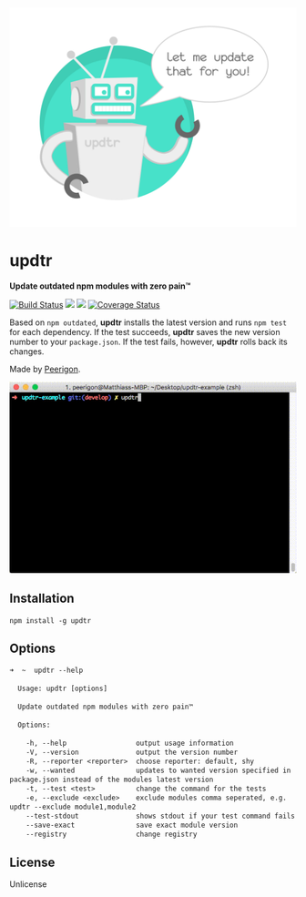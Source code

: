 ![updtr](assets/updtr.jpg)

# updtr

**Update outdated npm modules with zero pain™**

[![Build Status](https://travis-ci.org/peerigon/updtr.svg?branch=master)](https://travis-ci.org/peerigon/updtr)
[![](https://img.shields.io/npm/v/updtr.svg)](https://www.npmjs.com/package/updtr)
[![](https://img.shields.io/npm/dm/updtr.svg)](https://www.npmjs.com/package/updtr)
[![Coverage Status](https://coveralls.io/repos/peerigon/updtr/badge.svg?branch=master&service=github)](https://coveralls.io/github/peerigon/updtr?branch=master)

Based on `npm outdated`, **updtr** installs the latest version and runs `npm test` for each dependency. If the test succeeds, **updtr** saves the new version number to your `package.json`. If the test fails, however, **updtr** rolls back its changes.

Made by [Peerigon](https://peerigon.com/?pk_campaign=gh-os&pk_kwd=updtr).

![updtr](assets/updtr.gif)

## Installation

```
npm install -g updtr
```

## Options

```
➜  ~  updtr --help

  Usage: updtr [options]

  Update outdated npm modules with zero pain™

  Options:

    -h, --help                 output usage information
    -V, --version              output the version number
    -R, --reporter <reporter>  choose reporter: default, shy
    -w, --wanted               updates to wanted version specified in package.json instead of the modules latest version
    -t, --test <test>          change the command for the tests
    -e, --exclude <exclude>    exclude modules comma seperated, e.g. updtr --exclude module1,module2
    --test-stdout              shows stdout if your test command fails
    --save-exact               save exact module version
    --registry                 change registry
```

## License

Unlicense
